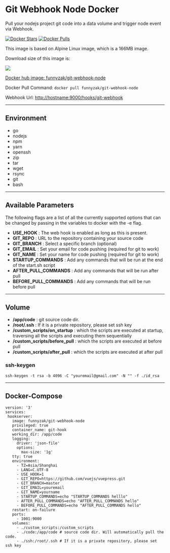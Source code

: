 # Git Webhook Node Docker

Pull your nodejs project git code into a data volume and trigger node event via Webhook.

[![Docker Stars](https://img.shields.io/docker/stars/funnyzak/git-webhook-node.svg?style=flat-square)](https://hub.docker.com/r/funnyzak/git-webhook-node/)
[![Docker Pulls](https://img.shields.io/docker/pulls/funnyzak/git-webhook-node.svg?style=flat-square)](https://hub.docker.com/r/funnyzak/git-webhook-node/)

This image is based on Alpine Linux image, which is a 166MB image.

Download size of this image is:

[![](https://images.microbadger.com/badges/image/funnyzak/git-webhook-node.svg)](http://microbadger.com/images/funnyzak/git-webhook-node)

[Docker hub image: funnyzak/git-webhook-node](https://hub.docker.com/r/funnyzak/git-webhook-node)

Docker Pull Command: `docker pull funnyzak/git-webhook-node`

Webhook Url: [http://hostname:9000/hooks/git-webhook](#)

---

## Environment

* go
* nodejs
* npm
* yarn
* openssh
* zip
* tar
* wget
* rsync
* git
* bash

---
  
## Available Parameters

The following flags are a list of all the currently supported options that can be changed by passing in the variables to docker with the -e flag.

* **USE_HOOK** : The web hook is enabled as long as this is present.
* **GIT_REPO** : URL to the repository containing your source code
* **GIT_BRANCH** : Select a specific branch (optional)
* **GIT_EMAIL** : Set your email for code pushing (required for git to work)
* **GIT_NAME** : Set your name for code pushing (required for git to work)
* **STARTUP_COMMANDS** : Add any commands that will be run at the end of the start.sh script
* **AFTER_PULL_COMMANDS** : Add any commands that will be run after pull
* **BEFORE_PULL_COMMANDS** : Add any commands that will be run before pull

---

## Volume

* **/app/code** : git source code dir.
* **/root/.ssh** :  If it is a private repository, please set ssh key
* **/custom_scripts/on_startup** :  which the scripts are executed at startup, traversing all the scripts and executing them sequentially
* **/custom_scripts/before_pull** :  which the scripts are executed at before pull
* **/custom_scripts/after_pull** :  which the scripts are executed at after pull

### ssh-keygen

`ssh-keygen -t rsa -b 4096 -C "youremail@gmail.com" -N "" -f ./id_rsa`

---

## Docker-Compose

 ```docker
version: '3'
services:
  hookserver:
    image: funnyzak/git-webhook-node
    privileged: true
    container_name: git-hook
    working_dir: /app/code
    logging:
      driver: 'json-file'
      options:
        max-size: '1g'
    tty: true
    environment:
      - TZ=Asia/Shanghai
      - LANG=C.UTF-8
      - USE_HOOK=1
      - GIT_REPO=https://github.com/vuejs/vuepress.git
      - GIT_BRANCH=master
      - GIT_EMAIL=youremail
      - GIT_NAME=yourname
      - STARTUP_COMMANDS=echo "STARTUP_COMMANDS helllo"
      - AFTER_PULL_COMMANDS=echo "AFTER_PULL_COMMANDS hello"
      - BEFORE_PULL_COMMANDS=echo "AFTER_PULL_COMMANDS hello"
    restart: on-failure
    ports:
      - 1001:9000
    volumes:
      - ./custom_scripts:/custom_scripts
      - ./code:/app/code # source code dir. Will automatically pull the code.
      - ./ssh:/root/.ssh # If it is a private repository, please set ssh key

 ```
